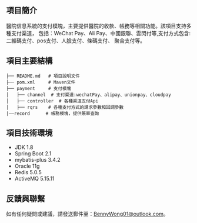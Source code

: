 ## 項目簡介
醫院信息系統的支付模塊，主要提供醫院的收款、帳務等相關功能。該項目支持多種支付渠道，
包括：WeChat Pay、Ali Pay、中國銀聯、雲閃付等,支付方式包含:二維碼支付、pos支付、人臉支付、條碼支付、
聚合支付等。

## 項目主要結構
``` 
├── README.md   # 項目說明文件
├── pom.xml     # Maven文件
├── payment     # 支付模塊
│   ├── channel  # 支付渠道:wechatPay、alipay、unionpay、cloudpay
│   ├── controller  # 各種渠道支付Api
│   ├── rqrs    # 各種支付方式的請求參數和回調參數
|——record      # 帳務模塊，提供賬單查詢
```
## 項目技術環境
- JDK 1.8
- Spring Boot 2.1
- mybatis-plus 3.4.2
- Oracle 11g
- Redis 5.0.5
- ActiveMQ 5.15.11

## 反饋與聯繫
如有任何疑問或建議，請發送郵件至：BennyWong01@outlook.com。
